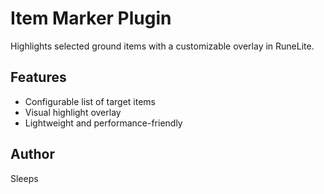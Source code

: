 # Item Marker Plugin

Highlights selected ground items with a customizable overlay in RuneLite.

## Features
- Configurable list of target items
- Visual highlight overlay
- Lightweight and performance-friendly

## Author
Sleeps
